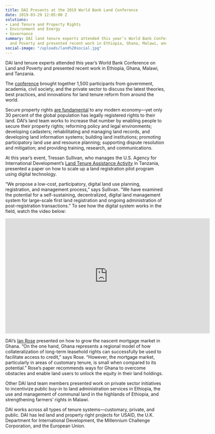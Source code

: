 ```yaml
---
title: DAI Presents at the 2019 World Bank Land Conference
date: 2019-03-29 12:05:00 Z
solutions:
- Land Tenure and Property Rights
- Environment and Energy
- Governance
summary: DAI land tenure experts attended this year’s World Bank Conference on Land
  and Poverty and presented recent work in Ethiopia, Ghana, Malawi, and Tanzania.
social-image: "/uploads/land%20social.jpg"
---
```


DAI land tenure experts attended this year’s World Bank Conference on Land and Poverty and presented recent work in Ethiopia, Ghana, Malawi, and Tanzania.

The [conference](https://blogs.worldbank.org/developmenttalk/bank-s-land-and-poverty-conference-20-years) brought together 1,500 participants from government, academia, civil society, and the private sector to discuss the latest theories, best practices, and innovations for land tenure reform from around the world. 

<!--more-->

Secure property rights [are fundamental](https://blogs.worldbank.org/voices/7-reasons-land-and-property-rights-be-top-global-agenda) to any modern economy—yet only 30 percent of the global population has legally registered rights to their land. DAI’s land team works to increase that number by enabling people to secure their property rights; reforming policy and legal environments; developing cadasters; rehabilitating and managing land records, and developing land information systems; building land institutions; promoting participatory land use and resource planning; supporting dispute resolution and mitigation; and providing training, research, and communications.

At this year’s event, Tressan Sullivan, who manages the U.S. Agency for International Development’s [Land Tenure Assistance Activity](https://www.dai.com/our-work/projects/tanzania-feed-future-tanzania-land-tenure-assistance-lta) in Tanzania, presented a paper on how to scale up a land registration pilot program using digital technology. 

“We propose a low-cost, participatory, digital land use planning, registration, and management process,” says Sullivan. “We have examined the potential for a self-sustaining, decentralized, digital land management system for large-scale first land registration and ongoing administration of post-registration transactions.” To see how the digital system works in the field, watch the video below:

<iframe src="https://player.vimeo.com/video/326565759" width="640" height="360" frameborder="0" webkitallowfullscreen mozallowfullscreen allowfullscreen></iframe>

DAI’s [Ian Rose](https://www.dai.com/who-we-are/our-team/ian-rose) presented on how to grow the nascent mortgage market in Ghana. “On the one hand, Ghana represents a regional model of how collateralization of long-term leasehold rights can successfully be used to facilitate access to credit,” says Rose. “However, the mortgage market, particularly in areas of customary tenure, is small when compared to its potential.” Rose’s paper recommends ways for Ghana to overcome obstacles and enable land users to unlock the equity in their land holdings. 

Other DAI land team members presented work on private sector initiatives to incentivize public buy-in to land administration services in Ethiopia, the use and management of communal land in the highlands of Ethiopia, and strengthening farmers’ rights in Malawi. 

DAI works across all types of tenure systems—customary, private, and public.
DAI has led land and property right projects for USAID, the U.K. Department for International Development, the Millennium Challenge Corporation, and the European Union.